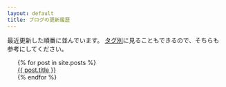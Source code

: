 ```yaml
---
layout: default
title: ブログの更新履歴
---
```

最近更新した順番に並んでいます。
<a href="staff.html" class="btn">タグ別</a>に見ることもできるので、そちらも参考にしてください。

<ul style="list-style: none;">
  {% for post in site.posts %}
    <li>
      <a href="{{ post.url }}" class="btn">{{ post.title }}
      </a><br>
    </li>
  {% endfor %}
</ul>
